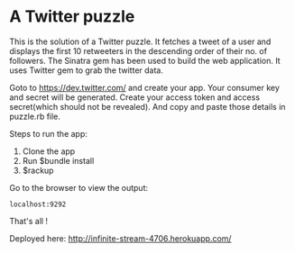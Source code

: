 A Twitter puzzle
======

This is the solution of a Twitter puzzle. It fetches a tweet of a user and displays the first 10 retweeters in the descending order of their no. of followers.
The Sinatra gem has been used to build the web application. It uses Twitter gem to grab the twitter data.

Goto to https://dev.twitter.com/ and create your app. Your consumer key and secret will be generated. Create your access token and access secret(which should not be revealed). And copy and paste those details in puzzle.rb file. 

Steps to run the app:

1. Clone the app
2. Run $bundle install
3. $rackup

Go to the browser to view the output:

    localhost:9292

That's all !

Deployed here: http://infinite-stream-4706.herokuapp.com/

